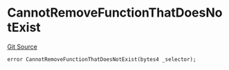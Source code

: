 # CannotRemoveFunctionThatDoesNotExist
[Git Source](https://github.com/thrackle-io/rules-protocol/blob/2738cf9716e0fddfad4df13fdb6486b5987af931/src/economic/ruleProcessor/tagged/TaggedRuleProcessorDiamondLib.sol)


```solidity
error CannotRemoveFunctionThatDoesNotExist(bytes4 _selector);
```

